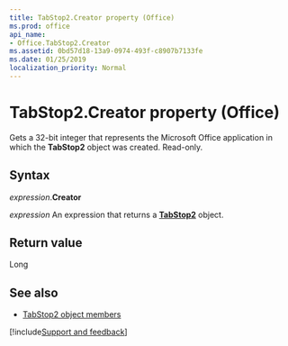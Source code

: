 ```yaml
---
title: TabStop2.Creator property (Office)
ms.prod: office
api_name:
- Office.TabStop2.Creator
ms.assetid: 0bd57d18-13a9-0974-493f-c8907b7133fe
ms.date: 01/25/2019
localization_priority: Normal
---
```



# TabStop2.Creator property (Office)

Gets a 32-bit integer that represents the Microsoft Office application in which the **TabStop2** object was created. Read-only.


## Syntax

_expression_.**Creator**

_expression_ An expression that returns a **[TabStop2](Office.TabStop2.md)** object.


## Return value

Long


## See also

- [TabStop2 object members](overview/Library-Reference/tabstop2-members-office.md)



[!include[Support and feedback](~/includes/feedback-boilerplate.md)]